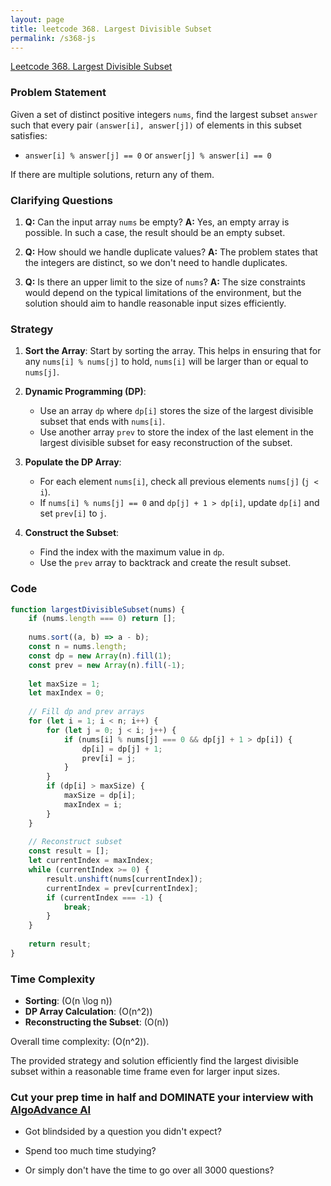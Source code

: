 ```yaml
---
layout: page
title: leetcode 368. Largest Divisible Subset
permalink: /s368-js
---
```

[Leetcode 368. Largest Divisible Subset](https://algoadvance.github.io/algoadvance/l368)
### Problem Statement

Given a set of distinct positive integers `nums`, find the largest subset `answer` such that every pair `(answer[i], answer[j])` of elements in this subset satisfies:

- `answer[i] % answer[j] == 0` or `answer[j] % answer[i] == 0`

If there are multiple solutions, return any of them.

### Clarifying Questions

1. **Q:** Can the input array `nums` be empty?
   **A:** Yes, an empty array is possible. In such a case, the result should be an empty subset.

2. **Q:** How should we handle duplicate values?
   **A:** The problem states that the integers are distinct, so we don't need to handle duplicates.

3. **Q:** Is there an upper limit to the size of `nums`?
   **A:** The size constraints would depend on the typical limitations of the environment, but the solution should aim to handle reasonable input sizes efficiently.

### Strategy

1. **Sort the Array**: Start by sorting the array. This helps in ensuring that for any `nums[i] % nums[j]` to hold, `nums[i]` will be larger than or equal to `nums[j]`.

2. **Dynamic Programming (DP)**:
   - Use an array `dp` where `dp[i]` stores the size of the largest divisible subset that ends with `nums[i]`.
   - Use another array `prev` to store the index of the last element in the largest divisible subset for easy reconstruction of the subset.

3. **Populate the DP Array**:
   - For each element `nums[i]`, check all previous elements `nums[j]` (`j < i`).
   - If `nums[i] % nums[j] == 0` and `dp[j] + 1 > dp[i]`, update `dp[i]` and set `prev[i]` to `j`.

4. **Construct the Subset**:
   - Find the index with the maximum value in `dp`.
   - Use the `prev` array to backtrack and create the result subset.

### Code

```javascript
function largestDivisibleSubset(nums) {
    if (nums.length === 0) return [];
    
    nums.sort((a, b) => a - b);
    const n = nums.length;
    const dp = new Array(n).fill(1);
    const prev = new Array(n).fill(-1);
    
    let maxSize = 1;
    let maxIndex = 0;
    
    // Fill dp and prev arrays
    for (let i = 1; i < n; i++) {
        for (let j = 0; j < i; j++) {
            if (nums[i] % nums[j] === 0 && dp[j] + 1 > dp[i]) {
                dp[i] = dp[j] + 1;
                prev[i] = j;
            }
        }
        if (dp[i] > maxSize) {
            maxSize = dp[i];
            maxIndex = i;
        }
    }
    
    // Reconstruct subset
    const result = [];
    let currentIndex = maxIndex;
    while (currentIndex >= 0) {
        result.unshift(nums[currentIndex]);
        currentIndex = prev[currentIndex];
        if (currentIndex === -1) {
            break;
        }
    }
    
    return result;
}
```

### Time Complexity

- **Sorting**: \(O(n \log n)\)
- **DP Array Calculation**: \(O(n^2)\)
- **Reconstructing the Subset**: \(O(n)\)

Overall time complexity: \(O(n^2)\).

The provided strategy and solution efficiently find the largest divisible subset within a reasonable time frame even for larger input sizes.


### Cut your prep time in half and DOMINATE your interview with [AlgoAdvance AI](https://algoAdvance.com)

- Got blindsided by a question you didn't expect?

- Spend too much time studying?

- Or simply don't have the time to go over all 3000 questions?

